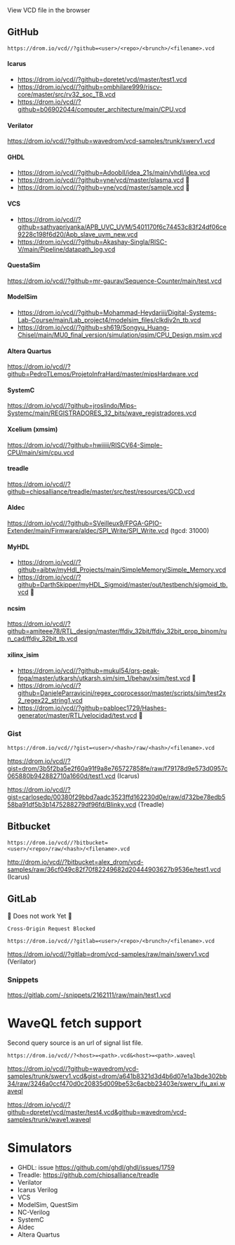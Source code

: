 View VCD file in the browser

## GitHub

`https://drom.io/vcd//?github=<user>/<repo>/<brunch>/<filename>.vcd`

#### Icarus
* https://drom.io/vcd//?github=dpretet/vcd/master/test1.vcd
* https://drom.io/vcd//?github=ombhilare999/riscv-core/master/src/rv32_soc_TB.vcd
* https://drom.io/vcd//?github=b06902044/computer_architecture/main/CPU.vcd

#### Verilator
https://drom.io/vcd//?github=wavedrom/vcd-samples/trunk/swerv1.vcd

#### GHDL
* https://drom.io/vcd//?github=AdoobII/idea_21s/main/vhdl/idea.vcd
* https://drom.io/vcd//?github=yne/vcd/master/plasma.vcd 🚧
* https://drom.io/vcd//?github=yne/vcd/master/sample.vcd 🚧

#### VCS
* https://drom.io/vcd//?github=sathyapriyanka/APB_UVC_UVM/5401170f6c74453c83f24df06ce9228c198f6d20/Apb_slave_uvm_new.vcd
* https://drom.io/vcd//?github=Akashay-Singla/RISC-V/main/Pipeline/datapath_log.vcd

#### QuestaSim
https://drom.io/vcd//?github=mr-gaurav/Sequence-Counter/main/test.vcd

#### ModelSim
* https://drom.io/vcd//?github=Mohammad-Heydariii/Digital-Systems-Lab-Course/main/Lab_project4/modelsim_files/clkdiv2n_tb.vcd
* https://drom.io/vcd//?github=sh619/Songyu_Huang-Chisel/main/MU0_final_version/simulation/qsim/CPU_Design.msim.vcd

#### Altera Quartus
https://drom.io/vcd//?github=PedroTLemos/ProjetoInfraHard/master/mipsHardware.vcd 

#### SystemC
https://drom.io/vcd//?github=jroslindo/Mips-Systemc/main/REGISTRADORES_32_bits/wave_registradores.vcd 

#### Xcelium (xmsim)
https://drom.io/vcd//?github=hwiiiii/RISCV64-Simple-CPU/main/sim/cpu.vcd 

#### treadle
https://drom.io/vcd//?github=chipsalliance/treadle/master/src/test/resources/GCD.vcd

#### Aldec
https://drom.io/vcd//?github=SVeilleux9/FPGA-GPIO-Extender/main/Firmware/aldec/SPI_Write/SPI_Write.vcd (tgcd: 31000)

#### MyHDL
* https://drom.io/vcd//?github=aibtw/myHdl_Projects/main/SimpleMemory/Simple_Memory.vcd
* https://drom.io/vcd//?github=DarthSkipper/myHDL_Sigmoid/master/out/testbench/sigmoid_tb.vcd 🚧

#### ncsim
https://drom.io/vcd//?github=amiteee78/RTL_design/master/ffdiv_32bit/ffdiv_32bit_prop_binom/run_cad/ffdiv_32bit_tb.vcd

#### xilinx_isim
* https://drom.io/vcd//?github=mukul54/qrs-peak-fpga/master/utkarsh/utkarsh.sim/sim_1/behav/xsim/test.vcd 🚧
* https://drom.io/vcd//?github=DanieleParravicini/regex_coprocessor/master/scripts/sim/test2x2_regex22_string1.vcd
* https://drom.io/vcd//?github=pabloec1729/Hashes-generator/master/RTL/velocidad/test.vcd 🚧

### Gist

`https://drom.io/vcd//?gist=<user>/<hash>/raw/<hash>/<filename>.vcd`

https://drom.io/vcd//?gist=drom/3b5f2ba5e2f60a91f9a8e765727858fe/raw/f79178d9e573d0957c065880b942882710a1660d/test1.vcd (Icarus)

https://drom.io/vcd//?gist=carlosedp/00380f29bbd7aadc3523ffd162230d0e/raw/d732be78edb558ba91df5b3b1475288279df96fd/Blinky.vcd (Treadle)

## Bitbucket

`https://drom.io/vcd//?bitbucket=<user>/<repo>/raw/<hash>/<filename>.vcd`

http://drom.io/vcd//?bitbucket=alex_drom/vcd-samples/raw/36cf049c82f70f82249682d20444903627b9536e/test1.vcd (Icarus)

## GitLab

:construction: Does not work Yet :construction:

`Cross-Origin Request Blocked`

`https://drom.io/vcd//?gitlab=<user>/<repo>/<brunch>/<filename>.vcd`

https://drom.io/vcd//?gitlab=drom/vcd-samples/raw/main/swerv1.vcd (Verilator)

### Snippets

https://gitlab.com/-/snippets/2162111/raw/main/test1.vcd


# WaveQL fetch support

Second query source is an url of signal list file.

`https://drom.io/vcd//?<host>=<path>.vcd&<host>=<path>.waveql`

https://drom.io/vcd//?github=wavedrom/vcd-samples/trunk/swerv1.vcd&gist=drom/a641b8321d3d4b6d07e1a3bde302bb34/raw/3246a0ccf470d0c20835d009be53c6acbb23403e/swerv_ifu_axi.waveql

https://drom.io/vcd//?github=dpretet/vcd/master/test4.vcd&github=wavedrom/vcd-samples/trunk/wave1.waveql


# Simulators

* GHDL: issue https://github.com/ghdl/ghdl/issues/1759
* Treadle: https://github.com/chipsalliance/treadle
* Verilator
* Icarus Verilog
* VCS
* ModelSim, QuestSim
* NC-Verilog
* SystemC
* Aldec
* Altera Quartus
